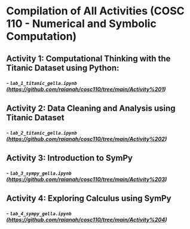 # Compilation of All Activities (COSC 110 - Numerical and Symbolic Computation)

## Activity 1: Computational Thinking with the Titanic Dataset using Python:
##### - `lab_1_titanic_gella.ipynb` (https://github.com/raianah/cosc110/tree/main/Activity%201)

## Activity 2: Data Cleaning and Analysis using Titanic Dataset
##### - `lab_2_titanic_gella.ipynb` (https://github.com/raianah/cosc110/tree/main/Activity%202)

## Activity 3: Introduction to SymPy
##### - `lab_3_sympy_gella.ipynb` (https://github.com/raianah/cosc110/tree/main/Activity%203)

## Activity 4: Exploring Calculus using SymPy
##### - `lab_4_sympy_gella.ipynb` (https://github.com/raianah/cosc110/tree/main/Activity%204)